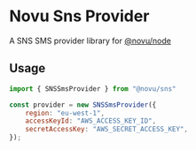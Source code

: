 # Novu Sns Provider

A SNS SMS provider library for [@novu/node](https://github.com/novu-co/novu)

## Usage

```javascript
import { SNSSmsProvider } from "@novu/sns"

const provider = new SNSSmsProvider({
    region: "eu-west-1",
    accessKeyId: "AWS_ACCESS_KEY_ID",
    secretAccessKey: "AWS_SECRET_ACCESS_KEY",
});
```
